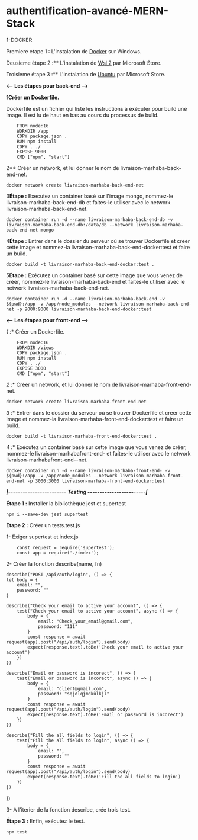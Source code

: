 # authentification-avancé-MERN-Stack

1-DOCKER

Premiere etape 1 : L'instalation de  <a href="https://www.docker.com">Docker</a> sur Windows.

Deusieme étape 2 :** L'instalation de  <a href="https://www.microsoft.com/store/productId/9P9TQF7MRM4R">Wsl 2</a> par  Microsoft Store.

Troisieme étape 3 :** L'instalation de  <a href="https://www.microsoft.com/store/productId/9PDXGNCFSCZV">Ubuntu</a> par  Microsoft Store.


**<-- Les étapes pour back-end -->**

1**Créer un Dockerfile.**


 Dockerfile est un fichier qui liste les instructions à exécuter pour build une image. Il est lu de haut en bas au cours du processus de build.

        FROM node:16
        WORKDIR /app
        COPY package.json .
        RUN npm install
        COPY . ./
        EXPOSE 9000
        CMD ["npm", "start"]
    
2** Créer un network, et lui donner le nom de livraison-marhaba-back-end-net.

    docker network create livraison-marhaba-back-end-net

3**Étape :** Executez un container basé sur l'image mongo, nommez-le livraison-marhaba-back-end-db et faites-le utiliser avec le network livraison-marhaba-back-end-net.

    docker container run -d --name livraison-marhaba-back-end-db -v livraison-marhaba-back-end-db:/data/db --network livraison-marhaba-back-end-net mongo

4**Étape :** Entrer dans le dossier du serveur où se trouver Dockerfile et creer cette image et nommez-la livraison-marhaba-back-end-docker:test et faire un build.

    docker build -t livraison-marhaba-back-end-docker:test .

5**Étape :** Exécutez un container basé sur cette image que vous venez de créer, nommez-le livraison-marhaba-back-end et faites-le utiliser avec le network livraison-marhaba-back-end-net.

    docker container run -d --name livraison-marhaba-back-end -v ${pwd}:/app -v /app/node_modules --network livraison-marhaba-back-end-net -p 9000:9000 livraison-marhaba-back-end-docker:test
    

**<-- Les étapes pour front-end -->**

*1 :** Créer un Dockerfile.

        FROM node:16
        WORKDIR /views
        COPY package.json .
        RUN npm install
        COPY . ./
        EXPOSE 3000
        CMD ["npm", "start"]

*2 :** Créer un network, et lui donner le nom de livraison-marhaba-front-end-net.

    docker network create livraison-marhaba-front-end-net

*3 :** Entrer dans le dossier du serveur où se trouver Dockerfile et creer cette image et nommez-la livraison-marhaba-front-end-docker:test et faire un build.

    docker build -t livraison-marhaba-front-end-docker:test .

*4 :** Exécutez un container basé sur cette image que vous venez de créer, nommez-le livraison-marhabafront-end- et faites-le utiliser avec le network livraison-marhabafront-end--net.
    
    docker container run -d --name livraison-marhaba-front-end- -v ${pwd}:/app -v /app/node_modules --network livraison-marhaba-front-end-net -p 3000:3000 livraison-marhaba-front-end-docker:test


*****|------------------------ Testing ------------------------|*****

**Étape 1 :** Installer la bibliothèque jest et supertest

    npm i --save-dev jest supertest

**Étape 2 :** Créer un tests.test.js
    
1-  Exiger supertest et index.js

        const request = require('supertest');
        const app = require('./index');

2-  Créer la fonction describe(name, fn)

    describe("POST /api/auth/login", () => {
    let body = {
        email: "",
        password: ""
    }
    
    describe("Check your email to active your account", () => {
        test("Check your email to active your account", async () => {
            body = {
                email: "Check_your_email@gmail.com",
                password: "111"
            }
            const response = await request(app).post("/api/auth/login").send(body)
            expect(response.text).toBe('Check your email to active your account')
        })
    })

    describe("Email or password is incorect", () => {
        test("Email or password is incorect", async () => {
            body = {
                email: "client@gmail.com",
                password: "sqjdlqjmdkùlkjl"
            }
            const response = await request(app).post("/api/auth/login").send(body)
            expect(response.text).toBe('Email or password is incorect')
        })
    })

    describe("Fill the all fields to login", () => {
        test("Fill the all fields to login", async () => {
            body = {
                email: "",
                password: ""
            }
            const response = await request(app).post("/api/auth/login").send(body)
            expect(response.text).toBe('Fill the all fields to login')
        })
    })
})

3- A l'iterier de la fonction describe, crée trois test.
    
**Étape 3 :** Enfin, exécutez le test.

    npm test
    

